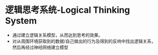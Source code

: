 # 逻辑思考系统-Logical Thinking System
- 通过建立逻辑关系模型，从而达到思考的效果。
- 对从周围环境获取到的数据/自己做出的行为及得到的反响中找出逻辑关系，然后再经过神经网络建立模型
